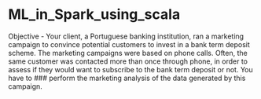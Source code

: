 # ML_in_Spark_using_scala
Objective - Your client, a Portuguese banking institution, ran a marketing campaign to convince potential customers to invest in a bank term deposit scheme.
The marketing campaigns were based on phone calls. Often, the same customer was contacted more than once through phone, in order to assess if they would want to subscribe to the bank term deposit or not. You have to ### perform the marketing analysis of the data generated by this campaign.
